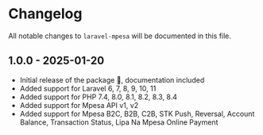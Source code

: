 # Changelog

All notable changes to `laravel-mpesa` will be documented in this file.

## 1.0.0 - 2025-01-20

- Initial release of the package 🎉, documentation included
- Added support for Laravel 6, 7, 8, 9, 10, 11
- Added support for PHP 7.4, 8.0, 8.1, 8.2, 8.3, 8.4
- Added support for Mpesa API v1, v2
- Added support for Mpesa B2C, B2B, C2B, STK Push, Reversal, Account Balance, Transaction Status, Lipa Na Mpesa Online Payment
